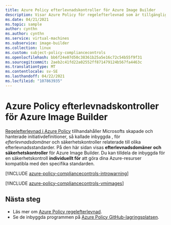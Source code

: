```yaml
---
title: Azure Policy efterlevnadskontroller för Azure Image Builder
description: Visar Azure Policy för regelefterlevnad som är tillgängliga för Azure Image Builder. Dessa inbyggda principdefinitioner ger vanliga metoder för att hantera kompatibiliteten för dina Azure-resurser.
ms.date: 04/21/2021
ms.topic: sample
author: cynthn
ms.author: cynthn
ms.service: virtual-machines
ms.subservice: image-builder
ms.collection: linux
ms.custom: subject-policy-compliancecontrols
ms.openlocfilehash: bb6f24e07d50c38361b25a5e16c72c54b55f9f31
ms.sourcegitcommit: 2aeb2c41fd22a02552ff871479124b567fa4463c
ms.translationtype: MT
ms.contentlocale: sv-SE
ms.lasthandoff: 04/22/2021
ms.locfileid: "107863935"
---
```

# <a name="azure-policy-regulatory-compliance-controls-for-azure-image-builder"></a>Azure Policy efterlevnadskontroller för Azure Image Builder

[Regelefterlevnad i Azure Policy](../governance/policy/concepts/regulatory-compliance.md) tillhandahåller Microsofts skapade och hanterade initiativdefinitioner,  så  kallade inbyggda , för _efterlevnadsdomäner_ och säkerhetskontroller relaterade till olika efterlevnadsstandarder. På den här sidan visas **efterlevnadsdomäner** **och säkerhetskontroller** för Azure Image Builder. Du kan tilldela de inbyggda för en säkerhetskontroll **individuellt för** att göra dina Azure-resurser kompatibla med den specifika standarden.

[!INCLUDE [azure-policy-compliancecontrols-introwarning](../../includes/policy/standards/intro-warning.md)]

[!INCLUDE [azure-policy-compliancecontrols-vmimages](../../includes/policy/standards/byrp/microsoft.virtualmachineimages.md)]

## <a name="next-steps"></a>Nästa steg

- Läs mer om [Azure Policy regelefterlevnad](../governance/policy/concepts/regulatory-compliance.md).
- Se de inbyggda programmen på [Azure Policy GitHub-lagringsplatsen](https://github.com/Azure/azure-policy).
